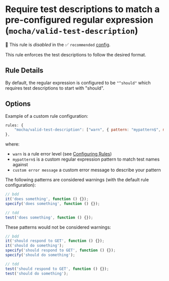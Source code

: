 # Require test descriptions to match a pre-configured regular expression (`mocha/valid-test-description`)

🚫 This rule is _disabled_ in the ✅ `recommended` [config](https://github.com/lo1tuma/eslint-plugin-mocha#configs).

<!-- end auto-generated rule header -->

This rule enforces the test descriptions to follow the desired format.

## Rule Details

By default, the regular expression is configured to be `"^should"` which requires test descriptions to start with "should".

## Options

Example of a custom rule configuration:

```js
rules: {
    "mocha/valid-test-description": ["warn", { pattern: "mypattern$", message: 'custom error message' }]
},
```

where:

- `warn` is a rule error level (see [Configuring Rules](http://eslint.org/docs/user-guide/configuring#configuring-rules))
- `mypattern$` is a custom regular expression pattern to match test names against
- `custom error message` a custom error message to describe your pattern

The following patterns are considered warnings (with the default rule configuration):

```js
// bdd
it('does something', function () {});
specify('does something', function () {});

// tdd
test('does something', function () {});
```

These patterns would not be considered warnings:

```js
// bdd
it('should respond to GET', function () {});
it('should do something');
specify('should respond to GET', function () {});
specify('should do something');

// tdd
test('should respond to GET', function () {});
test('should do something');
```
